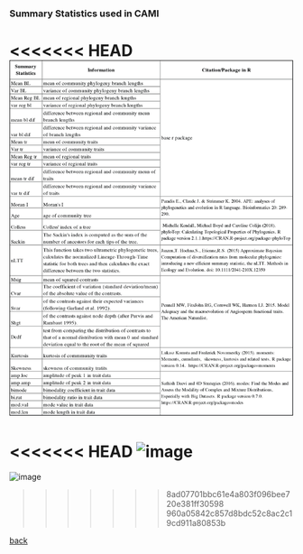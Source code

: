 ### Summary Statistics used in CAMI

<<<<<<< HEAD
![image](images/SumStats.png)
=======
<<<<<<< HEAD
![image](SumStats.jpeg)
=======
![image](./SumStats.jpeg)
>>>>>>> 8ad07701bbc61e4a803f096bee720e381ff30598
>>>>>>> 960a05842c857d8bdc52c8ac2c19cd911a80853b

[back](./)
